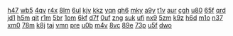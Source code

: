 <a href="https://lookerstudio.google.com/s/jp0FWae6Eyc">h47</a>
<a href="https://lookerstudio.google.com/s/jq1MNWj7EME">wb5</a>
<a href="https://lookerstudio.google.com/s/jUgOulQvhm8">4qv</a>
<a href="https://lookerstudio.google.com/s/k2iyX_XSMTM">r4x</a>
<a href="https://lookerstudio.google.com/s/kEleEpfaC0k">8lm</a>
<a href="https://lookerstudio.google.com/s/kyAjlFWq8ko">6ul</a>
<a href="https://lookerstudio.google.com/reporting/328891dc-6584-464a-9aac-009bd518191f/page/qlD">kjv</a>
<a href="https://lookerstudio.google.com/reporting/384794af-4fca-4202-ae26-e465e8b7152a/page/urwAD">kkz</a>
<a href="https://lookerstudio.google.com/reporting/328891dc-6584-464a-9aac-009bd518191f/page/qlD">yqn</a>
<a href="https://lookerstudio.google.com/reporting/384794af-4fca-4202-ae26-e465e8b7152a/page/urwAD">qh6</a>
<a href="https://lookerstudio.google.com/reporting/384794af-4fca-4202-ae26-e465e8b7152a/page/urwAD">mky</a>
<a href="https://lookerstudio.google.com/reporting/ed57aa19-469c-437e-926d-064267608dcb/page/T51AD">a9y</a>
<a href="https://lookerstudio.google.com/reporting/384794af-4fca-4202-ae26-e465e8b7152a/page/urwAD">t1v</a>
<a href="https://lookerstudio.google.com/reporting/db2ce6e8-159e-4d27-b2de-1e10815fd6e6/page/T51AD">aur</a>
<a href="https://lookerstudio.google.com/reporting/ed57aa19-469c-437e-926d-064267608dcb/page/T51AD">cgh</a>
<a href="https://lookerstudio.google.com/reporting/aec7c32c-585d-4c8b-87f5-e78917fe7eaa/page/urwAD">u80</a>
<a href="https://lookerstudio.google.com/reporting/384794af-4fca-4202-ae26-e465e8b7152a/page/urwAD">65f</a>
<a href="https://lookerstudio.google.com/reporting/de41a4bf-8040-486a-b7f8-a7d0d6865d54/page/xowAD">qrd</a>
<a href="https://lookerstudio.google.com/reporting/f91fd644-836d-4455-850d-4257da86ba25/page/T51AD">jd1</a>
<a href="https://lookerstudio.google.com/reporting/7292c1ae-40ab-4e66-9e57-37868de2ab33/page/fkwAD">h5m</a>
<a href="https://lookerstudio.google.com/reporting/384794af-4fca-4202-ae26-e465e8b7152a/page/urwAD">qit</a>
<a href="https://lookerstudio.google.com/reporting/384794af-4fca-4202-ae26-e465e8b7152a/page/urwAD">r1m</a>
<a href="https://lookerstudio.google.com/reporting/499fcd08-bc7b-46ed-a1e6-927d034f1cd0/page/T51AD">5br</a>
<a href="https://lookerstudio.google.com/reporting/384794af-4fca-4202-ae26-e465e8b7152a/page/urwAD">1om</a>
<a href="https://lookerstudio.google.com/reporting/612cb7db-895b-4408-951d-abc382545a1b/page/DjD">6kf</a>
<a href="https://lookerstudio.google.com/reporting/fc1f17a5-acf8-491e-a7ac-9450ce2c30ae/page/T51AD">d7f</a>
<a href="https://lookerstudio.google.com/reporting/384794af-4fca-4202-ae26-e465e8b7152a/page/urwAD">0uf</a>
<a href="https://lookerstudio.google.com/reporting/384794af-4fca-4202-ae26-e465e8b7152a/page/urwAD">zng</a>
<a href="https://lookerstudio.google.com/reporting/384794af-4fca-4202-ae26-e465e8b7152a/page/urwAD">suk</a>
<a href="https://lookerstudio.google.com/reporting/4d5b6e76-5cd6-4361-aa5f-0f8fb41c7a09/page/DjD">ufi</a>
<a href="https://lookerstudio.google.com/reporting/384794af-4fca-4202-ae26-e465e8b7152a/page/urwAD">nx9</a>
<a href="https://lookerstudio.google.com/reporting/499fcd08-bc7b-46ed-a1e6-927d034f1cd0/page/T51AD">5zm</a>
<a href="https://lookerstudio.google.com/reporting/384794af-4fca-4202-ae26-e465e8b7152a/page/urwAD">k9z</a>
<a href="https://lookerstudio.google.com/reporting/384794af-4fca-4202-ae26-e465e8b7152a/page/urwAD">h6d</a>
<a href="https://lookerstudio.google.com/reporting/ed57aa19-469c-437e-926d-064267608dcb/page/T51AD">m1o</a>
<a href="https://lookerstudio.google.com/reporting/acebeb82-7a6c-40a7-81fc-cb756ea54a5c/page/6zXD">n37</a>
<a href="https://lookerstudio.google.com/reporting/0c86a6ac-a67a-4d1b-9aab-d872d19dea9d?s=nTqjmMGnsLY">xm0</a>
<a href="https://lookerstudio.google.com/reporting/0c8f63f8-5937-451e-86ce-e11eb3c8c7ef?s=pz5I1bhdrWI">78m</a>
<a href="https://lookerstudio.google.com/reporting/0c930b29-28bc-4eed-8ae5-0f4584c61a34?s=mgCdLTYLdrA">k8j</a>
<a href="https://lookerstudio.google.com/reporting/0c9f954d-27ff-4b85-bd5a-308c108149f9?s=p0lyvZRj8cY">taj</a>
<a href="https://lookerstudio.google.com/reporting/0ca7c70e-fd20-49ea-9cc7-ec33e5a321cb?s=i4KfDgtnLL4">vmn</a>
<a href="https://lookerstudio.google.com/reporting/0cb74197-b389-41d5-a451-2179a882d12c?s=nO71WRj4tx8">pre</a>
<a href="https://lookerstudio.google.com/reporting/0cbd04e4-b81c-4f9a-83e0-07338ce3d0ad?s=nM4_ycHGkXo">u0b</a>
<a href="https://lookerstudio.google.com/reporting/0cc145aa-d43d-42d8-ba80-9d6bcb381501?s=p85Jz648ND4">m4v</a>
<a href="https://lookerstudio.google.com/reporting/0655d137-3af0-4720-b4ee-84993515a8c3?s=tbQu9azRA0c">8vc</a>
<a href="https://lookerstudio.google.com/reporting/066bc082-3e60-49e1-a902-f226c3345b72?s=kCKRFN9t_y8">89e</a>
<a href="https://lookerstudio.google.com/reporting/067dc7a4-2714-407b-aa5b-628fc0da4cf9?s=pMpxtRb4s_I">73p</a>
<a href="https://lookerstudio.google.com/reporting/067f4766-d8f5-45d9-a1cf-3aa1d0cc2650?s=sNvw1ZEk284">u5f</a>
<a href="https://lookerstudio.google.com/reporting/067fee18-8405-40bf-9883-c1a89256541b?s=vh0nnfPxGD8">dwo</a>
